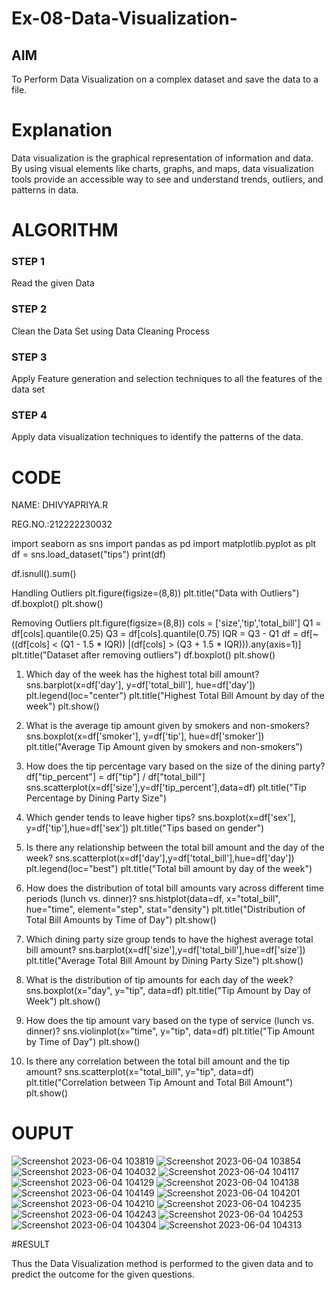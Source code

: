 # Ex-08-Data-Visualization-

## AIM

To Perform Data Visualization on a complex dataset and save the data to a file. 

# Explanation

Data visualization is the graphical representation of information and data. By using visual elements like charts, graphs, and maps, data visualization tools provide an accessible way to see and understand trends, outliers, and patterns in data.

# ALGORITHM

### STEP 1
Read the given Data

### STEP 2
Clean the Data Set using Data Cleaning Process

### STEP 3
Apply Feature generation and selection techniques to all the features of the data set

### STEP 4
Apply data visualization techniques to identify the patterns of the data.


# CODE

NAME: DHIVYAPRIYA.R

REG.NO.:212222230032

import seaborn as sns
import pandas as pd
import matplotlib.pyplot as plt
df = sns.load_dataset("tips")
print(df)

df.isnull().sum()

Handling Outliers
plt.figure(figsize=(8,8))
plt.title("Data with Outliers")
df.boxplot()
plt.show()

Removing Outliers
plt.figure(figsize=(8,8))
cols = ['size','tip','total_bill']
Q1 = df[cols].quantile(0.25)
Q3 = df[cols].quantile(0.75)
IQR = Q3 - Q1
df = df[~((df[cols] < (Q1 - 1.5 * IQR)) |(df[cols] > (Q3 + 1.5 * IQR))).any(axis=1)]
plt.title("Dataset after removing outliers")
df.boxplot()
plt.show()

1) Which day of the week has the highest total bill amount?
sns.barplot(x=df['day'], y=df['total_bill'], hue=df['day'])
plt.legend(loc="center")
plt.title("Highest Total Bill Amount by day of the week")
plt.show()

2) What is the average tip amount given by smokers and non-smokers?
sns.boxplot(x=df['smoker'], y=df['tip'], hue=df['smoker'])
plt.title("Average Tip Amount given by smokers and non-smokers")

3) How does the tip percentage vary based on the size of the dining party?
df["tip_percent"] = df["tip"] / df["total_bill"]
sns.scatterplot(x=df['size'],y=df['tip_percent'],data=df)
plt.title("Tip Percentage by Dining Party Size")

4) Which gender tends to leave higher tips?
sns.boxplot(x=df['sex'], y=df['tip'],hue=df['sex'])
plt.title("Tips based on gender")

5) Is there any relationship between the total bill amount and the day of the week?
sns.scatterplot(x=df['day'],y=df['total_bill'],hue=df['day'])
plt.legend(loc="best")
plt.title("Total bill amount by day of the week")

6) How does the distribution of total bill amounts vary across different time periods (lunch vs. dinner)?
sns.histplot(data=df, x="total_bill", hue="time", element="step", stat="density")
plt.title("Distribution of Total Bill Amounts by Time of Day")
plt.show()

7) Which dining party size group tends to have the highest average total bill amount?
sns.barplot(x=df['size'],y=df['total_bill'],hue=df['size'])
plt.title("Average Total Bill Amount by Dining Party Size")
plt.show()

8) What is the distribution of tip amounts for each day of the week?
sns.boxplot(x="day", y="tip", data=df)
plt.title("Tip Amount by Day of Week")
plt.show()

9) How does the tip amount vary based on the type of service (lunch vs. dinner)?
sns.violinplot(x="time", y="tip", data=df)
plt.title("Tip Amount by Time of Day")
plt.show()

10) Is there any correlation between the total bill amount and the tip amount?
sns.scatterplot(x="total_bill", y="tip", data=df)
plt.title("Correlation between Tip Amount and Total Bill Amount")
plt.show()

# OUPUT

![Screenshot 2023-06-04 103819](https://github.com/dhivyapriyar/Ex-08-Data-Visualization_1/assets/119477552/cc9e18d7-80e2-447e-ab89-7679698ebce3)
![Screenshot 2023-06-04 103854](https://github.com/dhivyapriyar/Ex-08-Data-Visualization_1/assets/119477552/8352392a-b1d1-4c7b-94db-9dd9889b36f1)
![Screenshot 2023-06-04 104032](https://github.com/dhivyapriyar/Ex-08-Data-Visualization_1/assets/119477552/579e1f18-7528-4d30-91af-a059f85c241a)
![Screenshot 2023-06-04 104117](https://github.com/dhivyapriyar/Ex-08-Data-Visualization_1/assets/119477552/22030f1f-f090-4a26-baaa-6107c6a59a5d)
![Screenshot 2023-06-04 104129](https://github.com/dhivyapriyar/Ex-08-Data-Visualization_1/assets/119477552/fd09eee1-f8b3-457e-8f4f-dbd248c83517)
![Screenshot 2023-06-04 104138](https://github.com/dhivyapriyar/Ex-08-Data-Visualization_1/assets/119477552/a83f9982-69ae-4d4b-8c59-48a570846477)
![Screenshot 2023-06-04 104149](https://github.com/dhivyapriyar/Ex-08-Data-Visualization_1/assets/119477552/7eb8d01d-6987-4eec-9625-e9432b7bad6d)
![Screenshot 2023-06-04 104201](https://github.com/dhivyapriyar/Ex-08-Data-Visualization_1/assets/119477552/a81c18c1-6bd0-4648-b6b4-7811c5e5b596)
![Screenshot 2023-06-04 104210](https://github.com/dhivyapriyar/Ex-08-Data-Visualization_1/assets/119477552/9cd5d43e-0dc6-4911-afd6-4da35ec2154e)
![Screenshot 2023-06-04 104235](https://github.com/dhivyapriyar/Ex-08-Data-Visualization_1/assets/119477552/ceba33be-0211-4f95-be15-29aa74f48af1)
![Screenshot 2023-06-04 104243](https://github.com/dhivyapriyar/Ex-08-Data-Visualization_1/assets/119477552/9febd6bd-a691-49e2-a394-98d1d29029a3)
![Screenshot 2023-06-04 104253](https://github.com/dhivyapriyar/Ex-08-Data-Visualization_1/assets/119477552/a40602b4-f086-4e76-990c-df2222a9840c)
![Screenshot 2023-06-04 104304](https://github.com/dhivyapriyar/Ex-08-Data-Visualization_1/assets/119477552/56b3df4b-711b-4e16-82a2-c0c7fd45ee20)
![Screenshot 2023-06-04 104313](https://github.com/dhivyapriyar/Ex-08-Data-Visualization_1/assets/119477552/6da5d577-6eed-42d0-b556-90770ab29fd9)

#RESULT

Thus the Data Visualization method is performed to the given data and to predict the outcome for the given questions.


